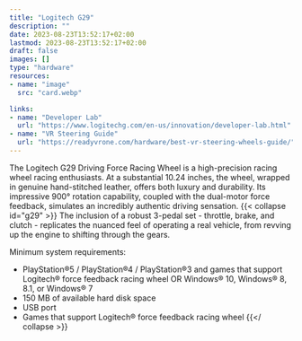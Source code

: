```yaml
---
title: "Logitech G29"
description: ""
date: 2023-08-23T13:52:17+02:00
lastmod: 2023-08-23T13:52:17+02:00
draft: false
images: []
type: "hardware"
resources:
- name: "image"
  src: "card.webp"

links:
- name: "Developer Lab"
  url: "https://www.logitechg.com/en-us/innovation/developer-lab.html"
- name: "VR Steering Guide"
  url: "https://readyvrone.com/hardware/best-vr-steering-wheels-guide/"
---
```

The Logitech G29 Driving Force Racing Wheel is a high-precision racing wheel racing enthusiasts.
At a substantial 10.24 inches, the wheel, wrapped in genuine hand-stitched leather, offers both luxury and durability.
Its impressive 900° rotation capability, coupled with the dual-motor force feedback, simulates an incredibly authentic driving sensation.
{{< collapse id="g29" >}}
The inclusion of a robust 3-pedal set - throttle, brake, and clutch - replicates the nuanced feel of operating a real vehicle, from revving up the engine to shifting through the gears.

Minimum system requirements:

- PlayStation®5 / PlayStation®4 / PlayStation®3 and games that support Logitech® force feedback racing wheel OR Windows® 10, Windows® 8, 8.1, or Windows® 7
- 150 MB of available hard disk space
- USB port
- Games that support Logitech® force feedback racing wheel
{{</ collapse >}}

